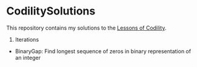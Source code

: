 # CodilitySolutions
This repository contains my solutions to the [Lessons of Codility](https://app.codility.com/programmers/lessons/).

1. Iterations
- BinaryGap: Find longest sequence of zeros in binary representation of an integer

